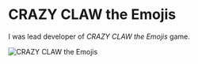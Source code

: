 # CRAZY CLAW the Emojis

I was lead developer of _CRAZY CLAW the Emojis_ game. 

![CRAZY CLAW the Emojis](/projects/crazy_claw_emojis/crazy_claw_emojis_triple.png)
